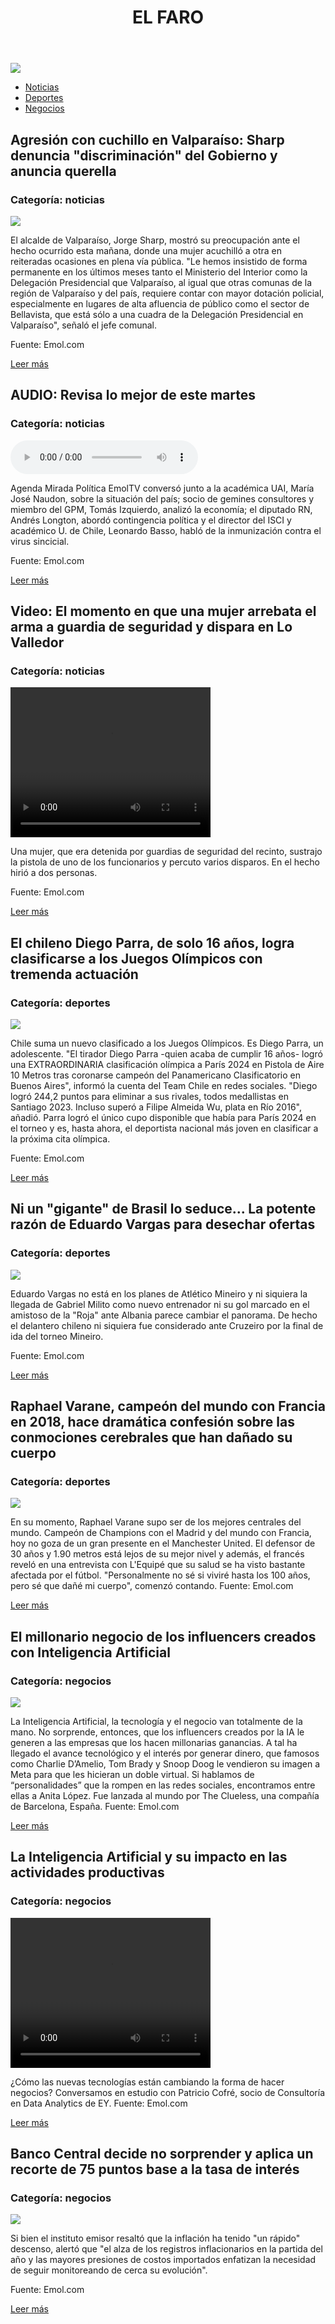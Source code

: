 <!DOCTYPE html>
<html lang="es">
<head>
    <meta charset="UTF-8">
    <meta name="viewport" content="width=device-width, initial-scale=1.0">
    <title>diario el farol</title>
</head>
<body>
    <header>
        <h1><strong>EL FARO</strong></h1>
    </header>

<link rel="stylesheet" href="styles.css">

<img src="https://mundodocurioso.com.br/wp-content/uploads/2020/05/0-farol-de-hercules-conheca-esta-fascinante-historia.jpg">

<nav>
    <ul>
        <li><a href="#noticias">Noticias</a></li>
        <li><a href="#deportes">Deportes</a></li>
        <li><a href="#negocios">Negocios</a></li>
    </ul>
</nav>


<section id="noticias">
<article>
    <h2>Agresión con cuchillo en Valparaíso: Sharp denuncia "discriminación" del Gobierno y anuncia querella</h2>
<h3>Categoría: noticias</h3>
<img src="https://static.emol.cl/emol50/Fotos/2024/04/02/file_20240402163140.jpeg">
    <p>El alcalde de Valparaíso, Jorge Sharp, mostró su preocupación ante el hecho ocurrido esta mañana, donde una mujer acuchilló a otra en reiteradas ocasiones en plena vía pública. "Le hemos insistido de forma permanente en los últimos meses tanto el Ministerio del Interior como la Delegación Presidencial que Valparaíso, al igual que otras comunas de la región de Valparaíso y del país, requiere contar con mayor dotación policial, especialmente en lugares de alta afluencia de público como el sector de Bellavista, que está sólo a una cuadra de la Delegación Presidencial en Valparaíso", señaló el jefe comunal.

Fuente: Emol.com</p>
    <a href="https://www.emol.com/noticias/Nacional/2024/04/02/1126646/sharp-agresion-cuchillo-discriminacion-querella.html" target="_blank">Leer más</a>
</article>



<article>
    <h2>AUDIO: Revisa lo mejor de este martes</h2>
<h3>Categoría: noticias</h3>
<audio controls>
  <source src="https://static.emol.cl/emol50/Audio/2024/04/02/file_20240402173957.mp3" type="audio/mp3">
  Tu navegador no soporta el elemento de audio.
</audio>
    <p>Agenda Mirada Política EmolTV conversó junto a la académica UAI, María José Naudon, sobre la situación del país; socio de gemines consultores y miembro del GPM, Tomás Izquierdo, analizó la economía; el diputado RN, Andrés Longton, abordó contingencia política y el director del ISCI y académico U. de Chile, Leonardo Basso, habló de la inmunización contra el virus sincicial.

Fuente: Emol.com </p>
    <a href="https://www.emol.com/noticias/Nacional/2024/04/02/1126662/lo-mejor-de-emoltv.html" target="_blank">Leer más</a>
</article>


<article>
    <h2>Video: El momento en que una mujer arrebata el arma a guardia de seguridad y dispara en Lo Valledor</h2>
<h3>Categoría: noticias</h3>
<video controls width="320" height="240">
  <source src="https://videosetv.ecn.cl/EMOLTV_V2_20240401074918498_480p.mp4" type="video/mp4">
  Tu navegador no soporta el elemento de video.
</video>
    <p>Una mujer, que era detenida por guardias de seguridad del recinto, sustrajo la pistola de uno de los funcionarios y percuto varios disparos. En el hecho hirió a dos personas.

Fuente: Emol.com </p>
    <a href="https://www.emol.com/noticias/Nacional/2024/04/01/1126474/video-robo-arma-lo-valledor.html" target="_blank">Leer más</a>
</article>


</section>
    
<section id="deportes">
    <article>
    <h2>El chileno Diego Parra, de solo 16 años, logra clasificarse a los Juegos Olímpicos con tremenda actuación</h2>
<h3>Categoría: deportes</h3>
<img src="https://static.emol.cl/emol50/Fotos/2024/04/02/file_20240402160124.jpg">
    <p>Chile suma un nuevo clasificado a los Juegos Olímpicos. Es Diego Parra, un adolescente. "El tirador Diego Parra -quien acaba de cumplir 16 años- logró una EXTRAORDINARIA clasificación olímpica a París 2024 en Pistola de Aire 10 Metros tras coronarse campeón del Panamericano Clasificatorio en Buenos Aires", informó la cuenta del Team Chile en redes sociales. "Diego logró 244,2 puntos para eliminar a sus rivales, todos medallistas en Santiago 2023. Incluso superó a Filipe Almeida Wu, plata en Río 2016", añadió. Parra logró el único cupo disponible que había para París 2024 en el torneo y es, hasta ahora, el deportista nacional más joven en clasificar a la próxima cita olímpica.

Fuente: Emol.com </p>
    <a href="https://www.emol.com/noticias/Deportes/2024/04/02/1126647/diego-parra-clasificado-juegos-olimpicos.html" target="_blank">Leer más</a>
</article>

<article>
    <h2>Ni un "gigante" de Brasil lo seduce... La potente razón de Eduardo Vargas para desechar ofertas</h2>
<h3>Categoría: deportes</h3>
<img src="https://static.emol.cl/emol50/Fotos/2024/04/02/file_20240402143029.jpg">
    <p>Eduardo Vargas no está en los planes de Atlético Mineiro y ni siquiera la llegada de Gabriel Milito como nuevo entrenador ni su gol marcado en el amistoso de la "Roja" ante Albania parece cambiar el panorama. De hecho el delantero chileno ni siquiera fue considerado ante Cruzeiro por la final de ida del torneo Mineiro.

Fuente: Emol.com </p>
    <a href="https://www.emol.com/noticias/Deportes/2024/04/02/1126596/eduardo-vargas-flamengo-ofertas-brasil.html" target="_blank">Leer más</a>
</article>

<article>
    <h2>Raphael Varane, campeón del mundo con Francia en 2018, hace dramática confesión sobre las conmociones cerebrales que han dañado su cuerpo</h2>
<h3>Categoría: deportes</h3>
<img src="https://static.emol.cl/emol50/Fotos/2024/04/02/file_20240402105536.jpg">    
<p>En su momento, Raphael Varane supo ser de los mejores centrales del mundo. Campeón de Champions con el Madrid y del mundo con Francia, hoy no goza de un gran presente en el Manchester United. El defensor de 30 años y 1.90 metros está lejos de su mejor nivel y además, el francés reveló en una entrevista con L'Equipé que su salud se ha visto bastante afectada por el fútbol. "Personalmente no sé si viviré hasta los 100 años, pero sé que dañé mi cuerpo", comenzó contando.
Fuente: Emol.com</p>
    <a href="https://www.emol.com/noticias/Deportes/2024/04/02/1126602/raphaelvarane-conmocioncerebral-francia-confesion.html" target="_blank">Leer más</a>
</article>

</section>

<section id="negocios">

<article>
    <h2>El millonario negocio de los influencers creados con Inteligencia Artificial</h2>
<h3>Categoría: negocios</h3>
<img src="https://gcdn.emol.cl/redes-sociales/files/2024/03/f960x540-608995_683070_5146.jpg">
    <p>La Inteligencia Artificial, la tecnología y el negocio van totalmente de la mano. No sorprende, entonces, que los influencers creados por la IA le generen a las empresas que los hacen millonarias ganancias. A tal ha llegado el avance tecnológico y el interés por generar dinero, que famosos como Charlie D’Amelio, Tom Brady y Snoop Doog le vendieron su imagen a Meta para que les hicieran un doble virtual. Si hablamos de “personalidades” que la rompen en las redes sociales, encontramos entre ellas a Anita López. Fue lanzada al mundo por The Clueless, una compañía de Barcelona, España. 
Fuente: Emol.com </p>
    <a href="https://www.guioteca.com/redes-sociales/el-millonario-negocio-de-los-influencers-creados-con-inteligencia-artificial/" target="_blank">Leer más</a>
</article>


<article>
    <h2>La Inteligencia Artificial y su impacto en las actividades productivas</h2>
<h3>Categoría: negocios</h3>
<video controls width="320" height="240">
  <source src="https://videosetv.ecn.cl/EMOLTV_V2_20240401114233984_480p.mp4" type="video/mp4">
  Tu navegador no soporta el elemento de video.
</video>
    <p>¿Cómo las nuevas tecnologías están cambiando la forma de hacer negocios? Conversamos en estudio con Patricio Cofré, socio de Consultoría en Data Analytics de EY.
Fuente: Emol.com </p>
    <a href="https://tv.emol.com/detail/20240328105301663/La-Inteligencia-Artificial-y-su-impacto-en-las-actividades-productivas" target="_blank">Leer más</a>
</article>


<article>
    <h2>Banco Central decide no sorprender y aplica un recorte de 75 puntos base a la tasa de interés</h2>
<h3>Categoría: negocios</h3>
<img src="https://static.emol.cl/emol50/Fotos/2024/04/02/file_20240402174959.jpg">
    <p>Si bien el instituto emisor resaltó que la inflación ha tenido "un rápido" descenso, alertó que "el alza de los registros inflacionarios en la partida del año y las mayores presiones de costos importados enfatizan la necesidad de seguir monitoreando de cerca su evolución".

Fuente: Emol.com </p>
    <a href="https://www.emol.com/noticias/Economia/2024/04/02/1126661/banco-central-tasa.html" target="_blank">Leer más</a>
</article>


</section>
</body>
</html>

